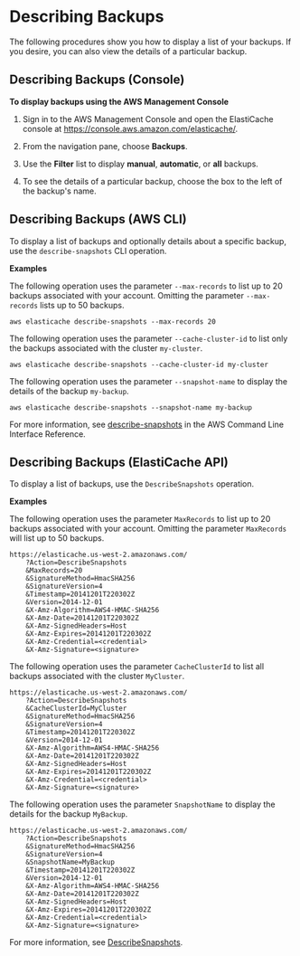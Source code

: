# Describing Backups<a name="backups-describing"></a>

The following procedures show you how to display a list of your backups\. If you desire, you can also view the details of a particular backup\.

## Describing Backups \(Console\)<a name="backups-describing-CON"></a>

**To display backups using the AWS Management Console**

1. Sign in to the AWS Management Console and open the ElastiCache console at [ https://console\.aws\.amazon\.com/elasticache/](https://console.aws.amazon.com/elasticache/)\.

1. From the navigation pane, choose **Backups**\.

1. Use the **Filter** list to display **manual**, **automatic**, or **all** backups\.

1. To see the details of a particular backup, choose the box to the left of the backup's name\.

## Describing Backups \(AWS CLI\)<a name="backups-describing-CLI"></a>

To display a list of backups and optionally details about a specific backup, use the `describe-snapshots` CLI operation\. 

**Examples**

The following operation uses the parameter `--max-records` to list up to 20 backups associated with your account\. Omitting the parameter `--max-records` lists up to 50 backups\.

```
aws elasticache describe-snapshots --max-records 20
```

The following operation uses the parameter `--cache-cluster-id` to list only the backups associated with the cluster `my-cluster`\.

```
aws elasticache describe-snapshots --cache-cluster-id my-cluster
```

The following operation uses the parameter `--snapshot-name` to display the details of the backup `my-backup`\.

```
aws elasticache describe-snapshots --snapshot-name my-backup
```

For more information, see [describe\-snapshots](http://docs.aws.amazon.com/cli/latest/reference/elasticache/describe-snapshots.html) in the AWS Command Line Interface Reference\.

## Describing Backups \(ElastiCache API\)<a name="backups-describing-API"></a>

To display a list of backups, use the `DescribeSnapshots` operation\.

**Examples**

The following operation uses the parameter `MaxRecords` to list up to 20 backups associated with your account\. Omitting the parameter `MaxRecords` will list up to 50 backups\.

```
https://elasticache.us-west-2.amazonaws.com/
    ?Action=DescribeSnapshots
    &MaxRecords=20
    &SignatureMethod=HmacSHA256
    &SignatureVersion=4
    &Timestamp=20141201T220302Z
    &Version=2014-12-01
    &X-Amz-Algorithm=AWS4-HMAC-SHA256
    &X-Amz-Date=20141201T220302Z
    &X-Amz-SignedHeaders=Host
    &X-Amz-Expires=20141201T220302Z
    &X-Amz-Credential=<credential>
    &X-Amz-Signature=<signature>
```

The following operation uses the parameter `CacheClusterId` to list all backups associated with the cluster `MyCluster`\.

```
https://elasticache.us-west-2.amazonaws.com/
    ?Action=DescribeSnapshots
    &CacheClusterId=MyCluster
    &SignatureMethod=HmacSHA256
    &SignatureVersion=4
    &Timestamp=20141201T220302Z
    &Version=2014-12-01
    &X-Amz-Algorithm=AWS4-HMAC-SHA256
    &X-Amz-Date=20141201T220302Z
    &X-Amz-SignedHeaders=Host
    &X-Amz-Expires=20141201T220302Z
    &X-Amz-Credential=<credential>
    &X-Amz-Signature=<signature>
```

The following operation uses the parameter `SnapshotName` to display the details for the backup `MyBackup`\.

```
https://elasticache.us-west-2.amazonaws.com/
    ?Action=DescribeSnapshots
    &SignatureMethod=HmacSHA256
    &SignatureVersion=4
    &SnapshotName=MyBackup
    &Timestamp=20141201T220302Z
    &Version=2014-12-01
    &X-Amz-Algorithm=AWS4-HMAC-SHA256
    &X-Amz-Date=20141201T220302Z
    &X-Amz-SignedHeaders=Host
    &X-Amz-Expires=20141201T220302Z
    &X-Amz-Credential=<credential>
    &X-Amz-Signature=<signature>
```

For more information, see [DescribeSnapshots](http://docs.aws.amazon.com/AmazonElastiCache/latest/APIReference/API_DescribeSnapshots.html)\.